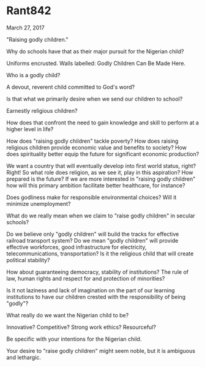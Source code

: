 # Rant842


March 27, 2017

"Raising godly children."

Why do schools have that as their major pursuit for the Nigerian child? 

Uniforms encrusted. Walls labelled: Godly Children Can Be Made Here.

Who is a godly child? 

A devout, reverent child committed to God's word?

Is that what we primarily desire when we send our children to school?

Earnestly religious children? 

How does that confront the need to gain knowledge and skill to perform at a higher level in life?

How does "raising godly children" tackle poverty? How does raising religious children provide economic value and benefits to society? How does spirituality better equip the future for significant economic production?

We want a country that will eventually develop into first world status, right? Right! So what role does religion, as we see it, play in this aspiration? How prepared is the future? If we are more interested in "raising godly children" how will this primary ambition facilitate better healthcare, for instance?

Does godliness make for responsible environmental choices? Will it minimize unemployment?

What do we really mean when we claim to "raise godly children" in secular schools?

Do we believe only "godly children" will build the tracks for effective railroad transport system? Do we mean "godly children" will provide effective workforces, good infrastructure for electricity, telecommunications, transportation? Is it the religious child that will create political stability?

How about guaranteeing democracy, stability of institutions? The rule of law, human rights and respect for and protection of minorities?

Is it not laziness and lack of imagination on the part of our learning institutions to have our children crested with the responsibility of being "godly"?

What really do we want the Nigerian child to be?

Innovative? Competitive? Strong work ethics? Resourceful?

Be specific with your intentions for the Nigerian child. 

Your desire to "raise godly children" might seem noble, but it is ambiguous and lethargic.